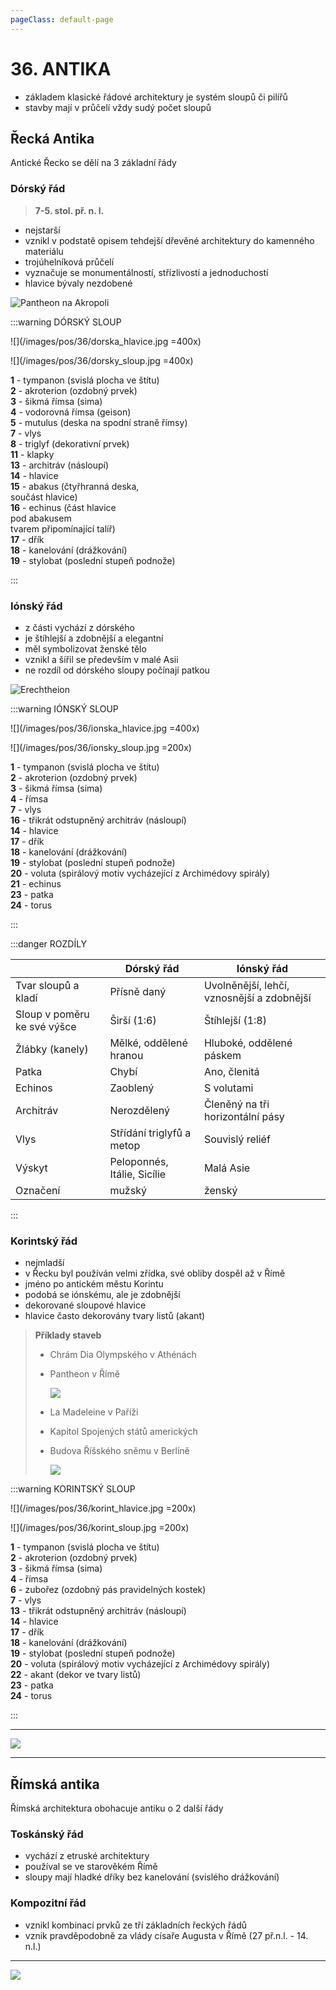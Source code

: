 ```yaml
---
pageClass: default-page
---
```


# 36. ANTIKA

<!--
- stavební řády, časové období, srovnání řádů
- popis a schéma jónského, dórského a korintského sloupu včetně hlavice
-->

- základem klasické řádové architektury je systém sloupů či pilířů
- stavby mají v průčelí vždy sudý počet sloupů

## Řecká Antika

Antické Řecko se dělí na 3 základní řády

### Dórský řád

> **7-5. stol. př. n. l.**

- nejstarší
- vznikl v podstatě opisem tehdejší dřevěné architektury do kamenného materiálu
- trojúhelníková průčelí
- vyznačuje se monumentálností, střízlivostí a jednoduchostí
- hlavice bývaly nezdobené

![_[Pantheon na Akropoli](https://cs.wikipedia.org/wiki/Parthen%C3%B3n)_](/images/pos/36/pantheon.jpg)

:::warning DÓRSKÝ SLOUP

![](/images/pos/36/dorska_hlavice.jpg =400x)

![](/images/pos/36/dorsky_sloup.jpg =400x)

**1** - tympanon (svislá plocha ve štítu)<br>
**2** - akroterion (ozdobný prvek)<br>
**3** - šikmá římsa (sima)<br>
**4** - vodorovná římsa (geison)<br>
**5** - mutulus (deska na spodní straně římsy)<br>
**7** - vlys<br>
**8** - triglyf (dekorativní prvek)<br>
**11** - klapky<br>
**13** - architráv (násloupí)<br>
**14** - hlavice<br>
**15** - abakus (čtyřhranná deska, <br>součást hlavice)<br>
**16** - echinus (část hlavice<br> pod abakusem<br>tvarem připomínající talíř)<br>
**17** - dřík<br>
**18** - kanelování (drážkování)<br>
**19** - stylobat (poslední stupeň podnože)<br>

:::

### Iónský řád

- z části vychází z dórského
- je štíhlejší a zdobnější a elegantní
- měl symbolizovat ženské tělo
- vznikl a šířil se především v malé Asii
- ne rozdíl od dórského sloupy počínají patkou

![_[Erechtheion](https://cs.wikipedia.org/wiki/Erechtheion)_](/images/pos/36/erechtheion.jpg)

:::warning IÓNSKÝ SLOUP

![](/images/pos/36/ionska_hlavice.jpg =400x)

![](/images/pos/36/ionsky_sloup.jpg =200x)

**1** - tympanon (svislá plocha ve štítu)<br>
**2** - akroterion (ozdobný prvek)<br>
**3** - šikmá římsa (sima)<br>
**4** - římsa<br>
**7** - vlys<br>
**16** - třikrát odstupněný architráv (násloupí)<br>
**14** - hlavice<br>
**17** - dřík<br>
**18** - kanelování (drážkování)<br>
**19** - stylobat (poslední stupeň podnože)<br>
**20** - voluta (spirálový motiv vycházející z Archimédovy spirály)<br>
**21** - echinus<br>
**23** - patka<br>
**24** - torus

:::

:::danger ROZDÍLY

<div class='table'>

|                             | **Dórský řád**              | **Iónský řád**                             |
| --------------------------- | --------------------------- | ------------------------------------------ |
| Tvar sloupů a kladí         | Přísně daný                 | Uvolněnější, lehčí, vznosnější a zdobnější |
| Sloup v poměru ke své výšce | Širší (1:6)                 | Štíhlejší (1:8)                            |
| Žlábky (kanely)             | Mělké, oddělené hranou      | Hluboké, oddělené páskem                   |
| Patka                       | Chybí                       | Ano, členitá                               |
| Echinos                     | Zaoblený                    | S volutami                                 |
| Architráv                   | Nerozdělený                 | Členěný na tři horizontální pásy           |
| Vlys                        | Střídání triglyfů a metop   | Souvislý reliéf                            |
| Výskyt                      | Peloponnés, Itálie, Sicílie | Malá Asie                                  |
| Označení                    | mužský                      | ženský                                     |

</div>
:::

### Korintský řád

- nejmladší
- v Řecku byl používán velmi zřídka, své obliby dospěl až v Římě
- jméno po antickém městu Korintu
- podobá se iónskému, ale je zdobnější
- dekorované sloupové hlavice
- hlavice často dekorovány tvary listů (akant)

> **Příklady staveb**
>
> - Chrám Dia Olympského v Athénách
> - Pantheon v Římě
>
>   ![](/images/pos/36/pantheon_rim.jpg)
>
> - La Madeleine v Paříži
> - Kapitol Spojených států amerických
> - Budova Říšského sněmu v Berlíně
>
>   ![](/images/pos/36/berlin.jpg)

:::warning KORINTSKÝ SLOUP

![](/images/pos/36/korint_hlavice.jpg =200x)


![](/images/pos/36/korint_sloup.jpg =200x)

**1** - tympanon (svislá plocha ve štítu)<br>
**2** - akroterion (ozdobný prvek)<br>
**3** - šikmá římsa (sima)<br>
**4** - římsa<br>
**6** - zubořez (ozdobný pás pravidelných kostek)<br>
**7** - vlys<br>
**13** - třikrát odstupněný architráv (násloupí)<br>
**14** - hlavice<br>
**17** - dřík<br>
**18** - kanelování (drážkování)<br>
**19** - stylobat (poslední stupeň podnože)<br>
**20** - voluta (spirálový motiv vycházející z Archimédovy spirály)<br>
**22** - akant (dekor ve tvary listů)<br>
**23** - patka<br>
**24** - torus


:::

---

![](/images/pos/36/antika_recko.jpg)

<YouTube id="15vilcnw3BI" title="Antická architektura" />

---

## Římská antika

Římská architektura obohacuje antiku o 2 další řády

### Toskánský řád

- vychází z etruské architektury
- používal se ve starověkém Římě
- sloupy mají hladké dříky bez kanelování (svislého drážkování)

### Kompozitní řád

- vznikl kombinací prvků ze tří základních řeckých řádů
- vznik pravděpodobně za vlády císaře Augusta v Římě (27 př.n.l. - 14. n.l.)

---

![](/images/pos/36/antika_rim.jpg)


